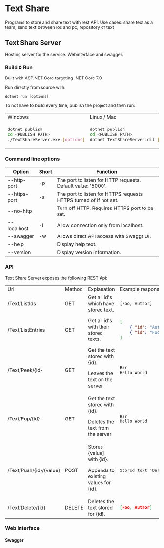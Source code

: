 # Text Share
Programs to store and share text with rest API. 
Use cases: share text as a team, send text between ios and pc, repository of text
## Text Share Server
Hosting server for the service. 
Webinterface and swagger. 
### Build & Run
Built with ASP.NET Core targeting .NET Core 7.0.

Run directly from source with:
```
dotnet run [options]
```
To not have to build every time, publish the project and then run:

<table>
<tr>
<td> Windows </td> <td> Linux / Mac </td>
</tr>
<tr>
<td>

```sh
dotnet publish
cd <PUBLISH_PATH> 
./TextShareServer.exe [options]
```
</td>
<td>

```sh
dotnet publish
cd <PUBLISH_PATH> 
dotnet TextShareServer.dll [options]
```
</td>
</tr>
</table>

### Command line options

| Option       | Short | Function                                                           |
| ------------ | ----- | ------------------------------------------------------------------ |
| --http-port  | -p    | The port to listen for HTTP requests. Default value: '5000'.       |
| --https-port | -s    | The port to listen for HTTPS requests. HTTPS turned of if not set. |
| --no-http    |       | Turn off HTTP. Requires HTTPS port to be set.                      |
| --localhost  | -l    | Allow connection only from localhost.                              |
| --swagger    | -w    | Allows direct API access with Swaggr UI.                           |
| --help       |       | Display help text.                                                 |
| --version    |       | Display version information.                                       |

### API
Text Share Server exposes the following REST Api: 

<table>
<tr>
<td> Url </td> <td> Method </td> <td> Explanation </td> <td> Example response </td>
</tr>

<tr>
<td> /Text/ListIds </td> <td> GET </td> <td> Get all id's which have stored text.</td> 
<td>

```
[Foo, Author]
```
</td>
</tr>

<tr>
<td> /Text/ListEntries </td> <td> GET </td> <td> Get all id's with their stored texts.</td> 
<td>

```json
[
    { "id": "Author", "text": "Robin Claesson\n" },
    { "id": "Foo", "text": "Bar\nHello World\n" }
]
```
</td>
</tr>

<tr>
<td> /Text/Peek/{id} </td> <td> GET </td> 
<td> Get the text stored with {id}. 
<p>
Leaves the text on the server</td> 
</p>
<td>

```
Bar
Hello World
```
</td>
</tr>

<tr>
<td> /Text/Pop/{id} </td> <td> GET </td> 
<td> Get the text stored with {id}. 
<p>
Deletes the text from the server</td> 
</p>
<td>

```
Bar
Hello World
```
</td>
</tr>

<tr>
<td> /Text/Push/{id}/{value} </td> <td> POST </td> 
<td> Stores {value] with {id}. 
<p>
Appends to existing values for {id}.</td> 
</p>
<td>

```
Stored text 'Bar' to 'Foo'
```
</td>
</tr>

<tr>
<td> /Text/Delete/{id} </td> <td> DELETE </td> <td> Deletes the text stored for {id}.</td> 
<td>

```json
[Foo, Author]
```
</td>

</table>

### Web Interface

#### Swagger